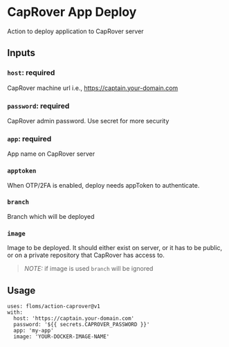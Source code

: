 # CapRover App Deploy

Action to deploy application to CapRover server


## Inputs

### `host`: required

CapRover machine url i.e., https://captain.your-domain.com

### `password`: required

CapRover admin password. Use secret for more security

### `app`: required

App name on CapRover server

### `apptoken`

When OTP/2FA is enabled, deploy needs appToken to authenticate.

### `branch`

Branch which will be deployed

### `image`

Image to be deployed. It should either exist on server, or it has to be public, or on a private repository that CapRover has access to.

> *NOTE:* if image is used `branch` will be ignored


## Usage

```
uses: floms/action-caprover@v1
with:
  host: 'https://captain.your-domain.com'
  password: '${{ secrets.CAPROVER_PASSWORD }}'
  app: 'my-app'
  image: 'YOUR-DOCKER-IMAGE-NAME'

```
